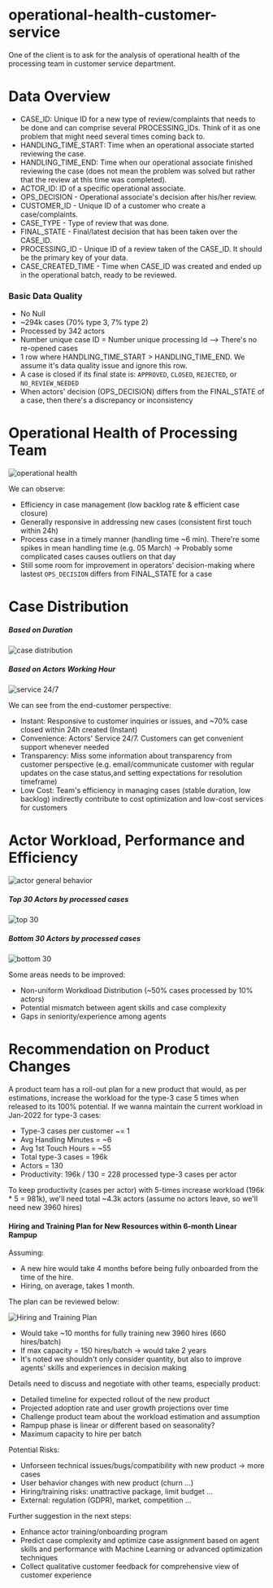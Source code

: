 # operational-health-customer-service
One of the client is to ask for the analysis of operational health of the processing team in customer service department. 

# Data Overview
* CASE_ID: Unique ID for a new type of review/complaints that needs to be done and can comprise several PROCESSING_IDs. Think of it as one problem that might need several times coming back to.
* HANDLING_TIME_START: Time when an operational associate started reviewing the case.
* HANDLING_TIME_END: Time when our operational associate finished reviewing the case (does not mean the problem was solved but rather that the review at this time was completed).
* ACTOR_ID: ID of a specific operational associate.
* OPS_DECISION - Operational associate's decision after his/her review.
* CUSTOMER_ID - Unique ID of a customer who create a case/complaints.
* CASE_TYPE - Type of review that was done.
* FINAL_STATE - Final/latest decision that has been taken over the CASE_ID.
* PROCESSING_ID - Unique ID of a review taken of the CASE_ID. It should be the primary key of your data.
* CASE_CREATED_TIME - Time when CASE_ID was created and ended up in the operational batch, ready to be reviewed.

### Basic Data Quality
* No Null
* ~294k cases (70% type 3, 7% type 2)
* Processed by 342 actors
* Number unique case ID = Number unique processing Id --> There's no re-opened cases
* 1 row where HANDLING_TIME_START > HANDLING_TIME_END. We assume it's data quality issue and ignore this row.
* A case is closed if its final state is: `APPROVED`, `CLOSED`, `REJECTED`, or `NO_REVIEW_NEEDED`
* When actors' decision (OPS_DECISION) differs from the FINAL_STATE of a case, then there's a discrepancy or inconsistency

# Operational Health of Processing Team

![operational health](./img/Daily_KPI.png)

We can observe:
* Efficiency in case management (low backlog rate & efficient case closure)
* Generally responsive in addressing new cases (consistent first touch within 24h)
* Process case in a timely manner (handling time ~6 min). There're some spikes in mean handling time (e.g. 05 March) -> Probably some complicated cases causes outliers on that day
* Still some room for improvement in operators' decision-making where lastest `OPS_DECISION` differs from FINAL_STATE for a case

# Case Distribution

##### Based on Duration
![case distribution](./img/Case_Distribution_by_time.png)

##### Based on Actors Working Hour
![service 24/7](./img/Handle_Case_Heatmap.png)

We can see from the end-customer perspective:
* Instant: Responsive to customer inquiries or issues, and ~70% case closed within 24h created (Instant)
* Convenience: Actors' Service 24/7. Customers can get convenient support whenever needed
* Transparency: Miss some information about transparency from customer perspective (e.g. email/communicate customer with regular updates on the case status,and setting expectations for resolution timeframe)
* Low Cost: Team's efficiency in managing cases (stable duration, low backlog) indirectly contribute to cost optimization and low-cost services for customers

# Actor Workload, Performance and Efficiency

![actor general behavior](./img/General_Actor_Behavior.png)

##### Top 30 Actors by processed cases

![top 30](./img/Workload_top_30.png)

##### Bottom 30 Actors by processed cases

![bottom 30](./img/Workload_bottom_30.png)

Some areas needs to be improved:
* Non-uniform Workdload Distribution (~50% cases processed by 10% actors)
* Potential mismatch between agent skills and case complexity
* Gaps in seniority/experience among agents

# Recommendation on Product Changes
A product team has a roll-out plan for a new product that would, as per estimations, increase the workload for the type-3 case 5 times when released to its 100% potential. If we wanna maintain the current workload in Jan-2022 for type-3 cases:

* Type-3 cases per customer ~= 1
* Avg Handling Minutes = ~6
* Avg 1st Touch Hours = ~55
* Total type-3 cases = 196k
* Actors = 130
* Productivity: 196k / 130 = 228 processed type-3 cases per actor

To keep productivity (cases per actor) with 5-times increase workload (196k * 5 = 981k), we'll need total ~4.3k actors (assume no actors leave, so we'll need new 3960 hires)

#### Hiring and Training Plan for New Resources within 6-month Linear Rampup

Assuming:
* A new hire would take 4 months before being fully onboarded from the time of the hire.
* Hiring, on average, takes 1 month.

The plan can be reviewed below:

![Hiring and Training Plan](./img/Plan_to_hire_and_training.png)

* Would take ~10 months for fully training new 3960 hires (660 hires/batch)
* If max capacity = 150 hires/batch -> would take 2 years
* It's noted we shouldn't only consider quantity, but also to improve agents' skills and experiences in decision making

Details need to discuss and negotiate with other teams, especially product:
* Detailed timeline for expected rollout of the new product
* Projected adoption rate and user growth projections over time
* Challenge product team about the workload estimation and assumption
* Rampup phase is linear or different based on seasonality?
* Maximum capacity to hire per batch

Potential Risks:
* Unforseen technical issues/bugs/compatibility with new product -> more cases
* User behavior changes with new product (churn ...)
* Hiring/training risks: unattractive package, limit budget ...
* External: regulation (GDPR), market, competition ...

Further suggestion in the next steps:
* Enhance actor training/onboarding program
* Predict case complexity and optimize case assignment based on agent skills and performance with Machine Learning or advanced optimization techniques
* Collect qualitative customer feedback for comprehensive view of customer experience

